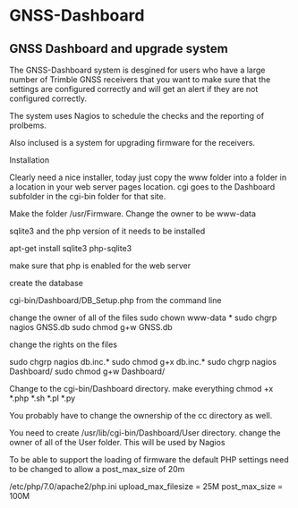 # GNSS-Dashboard
## GNSS Dashboard and upgrade system

The GNSS-Dashboard system is desgined for users who have a large number of Trimble GNSS receivers that you
want to make sure that the settings are configured correctly and will get an alert if they are not configured correctly.

The system uses Nagios to schedule the checks and the reporting of prolbems.

Also inclused is a system for upgrading firmware for the receivers.

Installation

  Clearly need a nice installer, today just copy the www folder into a folder in a location in your web server pages location.
  cgi goes to the Dashboard subfolder in the cgi-bin folder for that site.

  Make the folder /usr/Firmware. Change the owner to be www-data

sqlite3 and the php version of it needs to be installed

apt-get install sqlite3 php-sqlite3

make sure that php is enabled for the web server

create the database

cgi-bin/Dashboard/DB_Setup.php from the command line

change the owner of all of the files
sudo chown www-data *
sudo chgrp nagios GNSS.db
sudo chmod g+w GNSS.db

change the rights on the files

sudo chgrp nagios db.inc.*
sudo chmod g+x  db.inc.*
sudo chgrp nagios Dashboard/
sudo chmod g+w Dashboard/

Change to the cgi-bin/Dashboard directory.
make everything 
 chmod +x *.php *.sh *.pl *.py

You probably have to change the ownership of the cc directory as well.

You need to create /usr/lib/cgi-bin/Dashboard/User directory.
change the owner of all of the User folder. This will be used by Nagios

To be able to support the loading of firmware the default PHP settings need to be changed to allow a post_max_size of 20m

/etc/php/7.0/apache2/php.ini
upload_max_filesize = 25M
post_max_size = 100M
